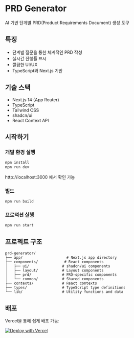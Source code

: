 # PRD Generator

AI 기반 단계별 PRD(Product Requirements Document) 생성 도구

## 특징

- 단계별 질문을 통한 체계적인 PRD 작성
- 실시간 진행률 표시
- 깔끔한 UI/UX
- TypeScript와 Next.js 기반

## 기술 스택

- Next.js 14 (App Router)
- TypeScript
- Tailwind CSS
- shadcn/ui
- React Context API

## 시작하기

### 개발 환경 실행

```bash
npm install
npm run dev
```

http://localhost:3000 에서 확인 가능

### 빌드

```bash
npm run build
```

### 프로덕션 실행

```bash
npm run start
```

## 프로젝트 구조

```
prd-generator/
├── app/                    # Next.js app directory
├── components/            # React components
│   ├── ui/               # shadcn/ui components
│   ├── layout/           # Layout components
│   ├── prd/              # PRD-specific components
│   └── common/           # Shared components
├── contexts/             # React contexts
├── types/                # TypeScript type definitions
└── lib/                  # Utility functions and data
```

## 배포

Vercel을 통해 쉽게 배포 가능:

[![Deploy with Vercel](https://vercel.com/button)](https://vercel.com/new/clone?repository-url=https://github.com/your-username/prd-generator)